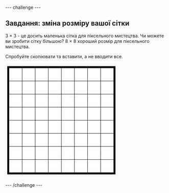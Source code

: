 \--- challenge \---

## Завдання: зміна розміру вашої сітки

3 × 3 - це досить маленька сітка для піксельного мистецтва. Чи можете ви зробити сітку більшою? 8 × 8 хороший розмір для піксельного мистецтва.

Спробуйте скопіювати та вставити, а не вводити все.

![знімок екрану](images/pixel-art-grid-8.png)

\--- /challenge \---